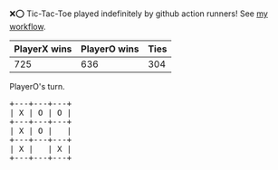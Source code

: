 :x::o: Tic-Tac-Toe played indefinitely by github action runners! See [my workflow](.github/workflows/play.yaml).

|PlayerX wins|PlayerO wins|Ties|
|-|-|-|
|725|636|304|

PlayerO's turn.

<pre>
+---+---+---+
| X | O | O |
+---+---+---+
| X | O |   |
+---+---+---+
| X |   | X |
+---+---+---+
</pre>